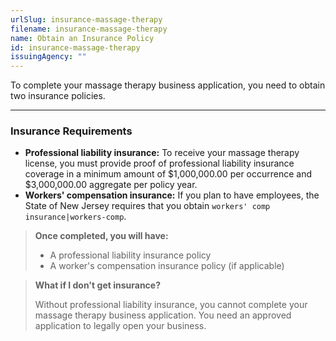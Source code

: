 ```yaml
---
urlSlug: insurance-massage-therapy
filename: insurance-massage-therapy
name: Obtain an Insurance Policy
id: insurance-massage-therapy
issuingAgency: ""
---
```

To complete your massage therapy business application, you need to obtain two insurance policies. 

---

### Insurance Requirements

- **Professional liability insurance:** To receive your massage therapy license, you must provide proof of professional liability insurance coverage in a minimum amount of $1,000,000.00 per occurrence and $3,000,000.00 aggregate per policy year.
- **Workers' compensation insurance:** If you plan to have employees, the State of New Jersey requires that you obtain `workers' comp insurance|workers-comp`.

> **Once completed, you will have:**
>
> - A professional liability insurance policy
> - A worker's compensation insurance policy (if applicable)

> **What if I don't get insurance?**
>
> Without professional liability insurance, you cannot complete your massage therapy business application. You need an approved application to legally open your business.
